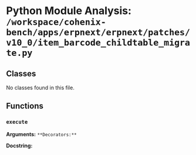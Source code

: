 # Python Module Analysis: `/workspace/cohenix-bench/apps/erpnext/erpnext/patches/v10_0/item_barcode_childtable_migrate.py`

## Classes

No classes found in this file.


## Functions

### `execute`
**Arguments:** ``
**Decorators:** ``

**Docstring:**
```

```

